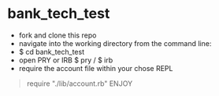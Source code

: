 # bank_tech_test

- fork and clone this repo
- navigate into the working directory from the command line:
- $ cd bank_tech_test
- open PRY or IRB
$ pry / $ irb
- require the account file within your chose REPL
> require "./lib/account.rb"
ENJOY
